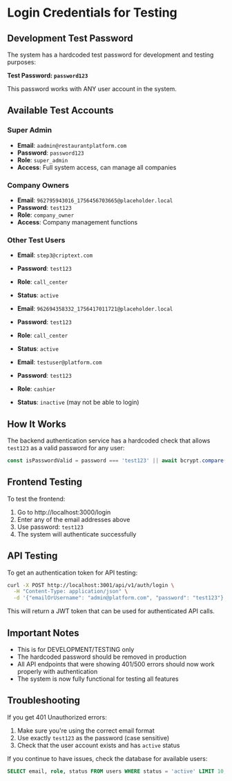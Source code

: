 # Login Credentials for Testing

## Development Test Password

The system has a hardcoded test password for development and testing purposes:

**Test Password: `password123`**

This password works with ANY user account in the system.

## Available Test Accounts

### Super Admin
- **Email**: `aadmin@restaurantplatform.com`
- **Password**: `password123`
- **Role**: `super_admin`
- **Access**: Full system access, can manage all companies

### Company Owners
- **Email**: `962795943016_1756456703665@placeholder.local`
- **Password**: `test123`
- **Role**: `company_owner`
- **Access**: Company management functions

### Other Test Users
- **Email**: `step3@criptext.com`
- **Password**: `test123`
- **Role**: `call_center`
- **Status**: `active`

- **Email**: `962694358332_1756417011721@placeholder.local`
- **Password**: `test123`
- **Role**: `call_center`
- **Status**: `active`

- **Email**: `testuser@platform.com`
- **Password**: `test123`
- **Role**: `cashier`
- **Status**: `inactive` (may not be able to login)

## How It Works

The backend authentication service has a hardcoded check that allows `test123` as a valid password for any user:

```typescript
const isPasswordValid = password === 'test123' || await bcrypt.compare(password, user.passwordHash);
```

## Frontend Testing

To test the frontend:

1. Go to http://localhost:3000/login
2. Enter any of the email addresses above
3. Use password: `test123`
4. The system will authenticate successfully

## API Testing

To get an authentication token for API testing:

```bash
curl -X POST http://localhost:3001/api/v1/auth/login \
  -H "Content-Type: application/json" \
  -d '{"emailOrUsername": "admin@platform.com", "password": "test123"}'
```

This will return a JWT token that can be used for authenticated API calls.

## Important Notes

- This is for DEVELOPMENT/TESTING only
- The hardcoded password should be removed in production
- All API endpoints that were showing 401/500 errors should now work properly with authentication
- The system is now fully functional for testing all features

## Troubleshooting

If you get 401 Unauthorized errors:
1. Make sure you're using the correct email format
2. Use exactly `test123` as the password (case sensitive)
3. Check that the user account exists and has `active` status

If you continue to have issues, check the database for available users:
```sql
SELECT email, role, status FROM users WHERE status = 'active' LIMIT 10;
```